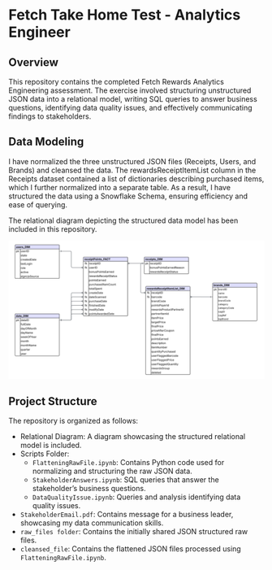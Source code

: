 # Fetch Take Home Test - Analytics Engineer

## Overview

This repository contains the completed Fetch Rewards Analytics Engineering assessment. The exercise involved structuring unstructured JSON data into a relational model, writing SQL queries to answer business questions, identifying data quality issues, and effectively communicating findings to stakeholders.

## Data Modeling

I have normalized the three unstructured JSON files (Receipts, Users, and Brands) and cleansed the data. The rewardsReceiptItemList column in the Receipts dataset contained a list of dictionaries describing purchased items, which I further normalized into a separate table. As a result, I have structured the data using a Snowflake Schema, ensuring efficiency and ease of querying.

The relational diagram depicting the structured data model has been included in this repository.

![Fetch Relational Diagram](RelationalDiagram.png)


## Project Structure
The repository is organized as follows:
- Relational Diagram: A diagram showcasing the structured relational model is included.
- Scripts Folder:
  - `FlatteningRawFile.ipynb`: Contains Python code used for normalizing and structuring the raw JSON data.
  - `StakeholderAnswers.ipynb`: SQL queries that answer the stakeholder’s business questions.
  - `DataQualityIssue.ipynb`: Queries and analysis identifying data quality issues.
- `StakeholderEmail.pdf`: Contains message for a business leader, showcasing my data communication skills.
- `raw_files folder`: Contains the initially shared JSON structured raw files.
- `cleansed_file`: Contains the flattened JSON files processed using `FlatteningRawFile.ipynb`.
